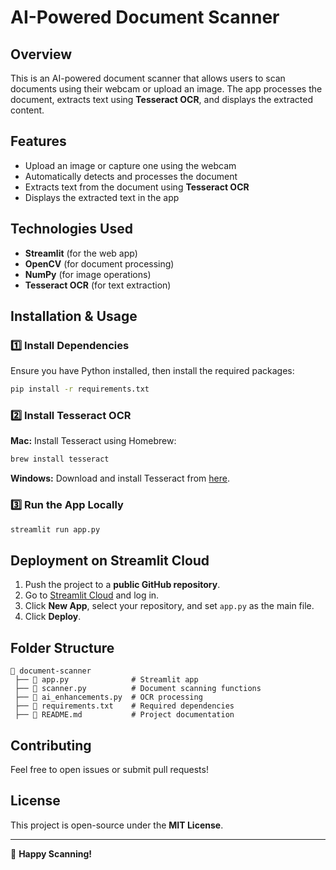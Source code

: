 # AI-Powered Document Scanner

## Overview
This is an AI-powered document scanner that allows users to scan documents using their webcam or upload an image. The app processes the document, extracts text using **Tesseract OCR**, and displays the extracted content.

## Features
- Upload an image or capture one using the webcam
- Automatically detects and processes the document
- Extracts text from the document using **Tesseract OCR**
- Displays the extracted text in the app

## Technologies Used
- **Streamlit** (for the web app)
- **OpenCV** (for document processing)
- **NumPy** (for image operations)
- **Tesseract OCR** (for text extraction)

## Installation & Usage
### 1️⃣ Install Dependencies
Ensure you have Python installed, then install the required packages:
```sh
pip install -r requirements.txt
```

### 2️⃣ Install Tesseract OCR
**Mac:** Install Tesseract using Homebrew:
```sh
brew install tesseract
```
**Windows:** Download and install Tesseract from [here](https://github.com/UB-Mannheim/tesseract/wiki).

### 3️⃣ Run the App Locally
```sh
streamlit run app.py
```

## Deployment on Streamlit Cloud
1. Push the project to a **public GitHub repository**.
2. Go to [Streamlit Cloud](https://share.streamlit.io/) and log in.
3. Click **New App**, select your repository, and set `app.py` as the main file.
4. Click **Deploy**.

## Folder Structure
```
📂 document-scanner
 ├── 📄 app.py              # Streamlit app
 ├── 📄 scanner.py          # Document scanning functions
 ├── 📄 ai_enhancements.py  # OCR processing
 ├── 📄 requirements.txt    # Required dependencies
 ├── 📄 README.md           # Project documentation
```

## Contributing
Feel free to open issues or submit pull requests!

## License
This project is open-source under the **MIT License**.

---

🚀 **Happy Scanning!**


